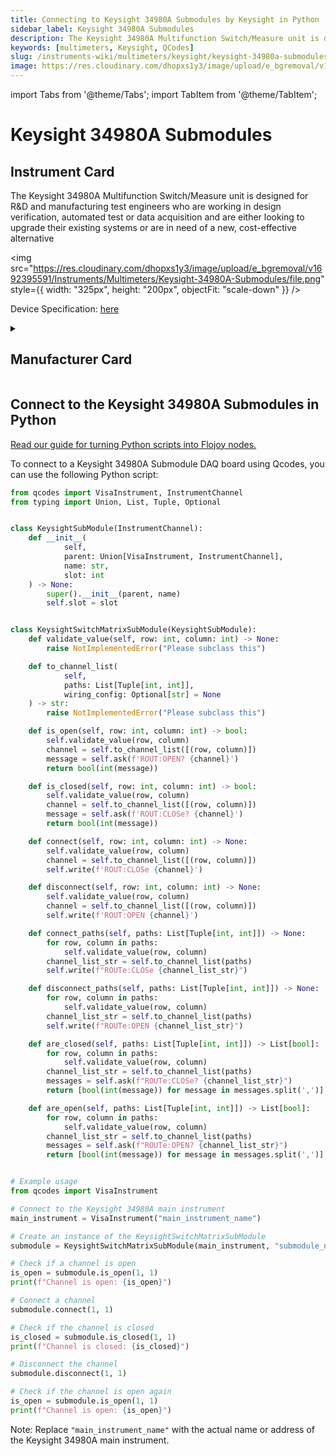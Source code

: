 ```yaml
---
title: Connecting to Keysight 34980A Submodules by Keysight in Python
sidebar_label: Keysight 34980A Submodules
description: The Keysight 34980A Multifunction Switch/Measure unit is designed for R&D andmanufacturing test engineers who are working in design verification, automatedtest or data acquisition and are either looking to upgrade their existing systems orare in need of a new, cost-effective alternative
keywords: [multimeters, Keysight, QCodes]
slug: /instruments-wiki/multimeters/keysight/keysight-34980a-submodules
image: https://res.cloudinary.com/dhopxs1y3/image/upload/e_bgremoval/v1692395591/Instruments/Multimeters/Keysight-34980A-Submodules/file.png
---
```


import Tabs from '@theme/Tabs';
import TabItem from '@theme/TabItem';

# Keysight 34980A Submodules

## Instrument Card

<div className="flex">

<div>

The Keysight 34980A Multifunction Switch/Measure unit is designed for R&D and
manufacturing test engineers who are working in design verification, automated
test or data acquisition and are either looking to upgrade their existing systems or
are in need of a new, cost-effective alternative

</div>

<img src="https://res.cloudinary.com/dhopxs1y3/image/upload/e_bgremoval/v1692395591/Instruments/Multimeters/Keysight-34980A-Submodules/file.png" style={{ width: "325px", height: "200px", objectFit: "scale-down" }} />

</div>

<div className="flex text-center">

<p>Device Specification: <a target="\_blank" href="https://www.keysight.com/us/en/assets/7018-01247/data-sheets/5989-1437.pdf">here</a></p>

</div>

<details style={{ marginTop: "15px"}}>
<summary><h2>Manufacturer Card</h2></summary>

<img src="https://res.cloudinary.com/dhopxs1y3/image/upload/v1692125973/Instruments/Vendor%20Logos/Keysight.png" style={{ width: "100%", height: "170px",objectFit: "scale-down" }} />

Keysight Technologies, or Keysight, is an American company that manufactures electronics test and measurement equipment and software.

<ul>
  <li>Headquarters: USA</li>
  <li>Yearly Revenue (millions, USD): 5420.0</li>
  <li>Vendor Website: <a href="https://www.keysight.com/us/en/home.html">here</a></li>
</ul>
</details>

## Connect to the Keysight 34980A Submodules in Python

[Read our guide for turning Python scripts into Flojoy nodes.](https://docs.flojoy.ai/custom-nodes/creating-custom-node/)
<Tabs>
<TabItem value="QCodes" label="QCodes">

To connect to a Keysight 34980A Submodule DAQ board using Qcodes, you can use the following Python script:

```python
from qcodes import VisaInstrument, InstrumentChannel
from typing import Union, List, Tuple, Optional


class KeysightSubModule(InstrumentChannel):
    def __init__(
            self,
            parent: Union[VisaInstrument, InstrumentChannel],
            name: str,
            slot: int
    ) -> None:
        super().__init__(parent, name)
        self.slot = slot


class KeysightSwitchMatrixSubModule(KeysightSubModule):
    def validate_value(self, row: int, column: int) -> None:
        raise NotImplementedError("Please subclass this")

    def to_channel_list(
            self,
            paths: List[Tuple[int, int]],
            wiring_config: Optional[str] = None
    ) -> str:
        raise NotImplementedError("Please subclass this")

    def is_open(self, row: int, column: int) -> bool:
        self.validate_value(row, column)
        channel = self.to_channel_list([(row, column)])
        message = self.ask(f'ROUT:OPEN? {channel}')
        return bool(int(message))

    def is_closed(self, row: int, column: int) -> bool:
        self.validate_value(row, column)
        channel = self.to_channel_list([(row, column)])
        message = self.ask(f'ROUT:CLOSe? {channel}')
        return bool(int(message))

    def connect(self, row: int, column: int) -> None:
        self.validate_value(row, column)
        channel = self.to_channel_list([(row, column)])
        self.write(f'ROUT:CLOSe {channel}')

    def disconnect(self, row: int, column: int) -> None:
        self.validate_value(row, column)
        channel = self.to_channel_list([(row, column)])
        self.write(f'ROUT:OPEN {channel}')

    def connect_paths(self, paths: List[Tuple[int, int]]) -> None:
        for row, column in paths:
            self.validate_value(row, column)
        channel_list_str = self.to_channel_list(paths)
        self.write(f"ROUTe:CLOSe {channel_list_str}")

    def disconnect_paths(self, paths: List[Tuple[int, int]]) -> None:
        for row, column in paths:
            self.validate_value(row, column)
        channel_list_str = self.to_channel_list(paths)
        self.write(f"ROUTe:OPEN {channel_list_str}")

    def are_closed(self, paths: List[Tuple[int, int]]) -> List[bool]:
        for row, column in paths:
            self.validate_value(row, column)
        channel_list_str = self.to_channel_list(paths)
        messages = self.ask(f"ROUTe:CLOSe? {channel_list_str}")
        return [bool(int(message)) for message in messages.split(',')]

    def are_open(self, paths: List[Tuple[int, int]]) -> List[bool]:
        for row, column in paths:
            self.validate_value(row, column)
        channel_list_str = self.to_channel_list(paths)
        messages = self.ask(f"ROUTe:OPEN? {channel_list_str}")
        return [bool(int(message)) for message in messages.split(',')]


# Example usage
from qcodes import VisaInstrument

# Connect to the Keysight 34980A main instrument
main_instrument = VisaInstrument("main_instrument_name")

# Create an instance of the KeysightSwitchMatrixSubModule
submodule = KeysightSwitchMatrixSubModule(main_instrument, "submodule_name", 1)

# Check if a channel is open
is_open = submodule.is_open(1, 1)
print(f"Channel is open: {is_open}")

# Connect a channel
submodule.connect(1, 1)

# Check if the channel is closed
is_closed = submodule.is_closed(1, 1)
print(f"Channel is closed: {is_closed}")

# Disconnect the channel
submodule.disconnect(1, 1)

# Check if the channel is open again
is_open = submodule.is_open(1, 1)
print(f"Channel is open: {is_open}")
```

Note: Replace `"main_instrument_name"` with the actual name or address of the Keysight 34980A main instrument.

</TabItem>
</Tabs>